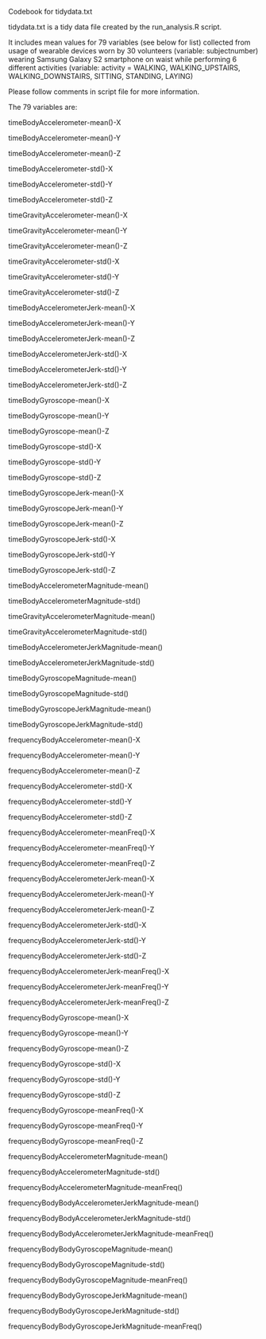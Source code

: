 Codebook for tidydata.txt

tidydata.txt is a tidy data file created by the run_analysis.R script.

It includes mean values for 79 variables (see below for list) collected from usage of wearable devices worn by 30 volunteers (variable: subjectnumber) wearing Samsung Galaxy S2 smartphone on waist while performing 6 different activities (variable: activity = WALKING, WALKING_UPSTAIRS, WALKING_DOWNSTAIRS, SITTING, STANDING, LAYING)

Please follow comments in script file for more information.

The 79 variables are: 

timeBodyAccelerometer-mean()-X

timeBodyAccelerometer-mean()-Y

timeBodyAccelerometer-mean()-Z

timeBodyAccelerometer-std()-X

timeBodyAccelerometer-std()-Y 

timeBodyAccelerometer-std()-Z 

timeGravityAccelerometer-mean()-X 

timeGravityAccelerometer-mean()-Y 

timeGravityAccelerometer-mean()-Z 

timeGravityAccelerometer-std()-X 

timeGravityAccelerometer-std()-Y 

timeGravityAccelerometer-std()-Z 

timeBodyAccelerometerJerk-mean()-X 

timeBodyAccelerometerJerk-mean()-Y 

timeBodyAccelerometerJerk-mean()-Z 

timeBodyAccelerometerJerk-std()-X 

timeBodyAccelerometerJerk-std()-Y 

timeBodyAccelerometerJerk-std()-Z 

timeBodyGyroscope-mean()-X 

timeBodyGyroscope-mean()-Y 

timeBodyGyroscope-mean()-Z 

timeBodyGyroscope-std()-X 

timeBodyGyroscope-std()-Y 

timeBodyGyroscope-std()-Z 

timeBodyGyroscopeJerk-mean()-X 

timeBodyGyroscopeJerk-mean()-Y 

timeBodyGyroscopeJerk-mean()-Z 

timeBodyGyroscopeJerk-std()-X 

timeBodyGyroscopeJerk-std()-Y 

timeBodyGyroscopeJerk-std()-Z 

timeBodyAccelerometerMagnitude-mean() 

timeBodyAccelerometerMagnitude-std() 

timeGravityAccelerometerMagnitude-mean() 

timeGravityAccelerometerMagnitude-std() 

timeBodyAccelerometerJerkMagnitude-mean() 

timeBodyAccelerometerJerkMagnitude-std() 

timeBodyGyroscopeMagnitude-mean() 

timeBodyGyroscopeMagnitude-std() 

timeBodyGyroscopeJerkMagnitude-mean() 

timeBodyGyroscopeJerkMagnitude-std() 

frequencyBodyAccelerometer-mean()-X 

frequencyBodyAccelerometer-mean()-Y 

frequencyBodyAccelerometer-mean()-Z 

frequencyBodyAccelerometer-std()-X 

frequencyBodyAccelerometer-std()-Y 

frequencyBodyAccelerometer-std()-Z 

frequencyBodyAccelerometer-meanFreq()-X 

frequencyBodyAccelerometer-meanFreq()-Y 

frequencyBodyAccelerometer-meanFreq()-Z 

frequencyBodyAccelerometerJerk-mean()-X 

frequencyBodyAccelerometerJerk-mean()-Y 

frequencyBodyAccelerometerJerk-mean()-Z 

frequencyBodyAccelerometerJerk-std()-X 

frequencyBodyAccelerometerJerk-std()-Y 

frequencyBodyAccelerometerJerk-std()-Z 

frequencyBodyAccelerometerJerk-meanFreq()-X 

frequencyBodyAccelerometerJerk-meanFreq()-Y 

frequencyBodyAccelerometerJerk-meanFreq()-Z 

frequencyBodyGyroscope-mean()-X 

frequencyBodyGyroscope-mean()-Y 

frequencyBodyGyroscope-mean()-Z 

frequencyBodyGyroscope-std()-X 

frequencyBodyGyroscope-std()-Y 

frequencyBodyGyroscope-std()-Z 

frequencyBodyGyroscope-meanFreq()-X 

frequencyBodyGyroscope-meanFreq()-Y 

frequencyBodyGyroscope-meanFreq()-Z 

frequencyBodyAccelerometerMagnitude-mean() 

frequencyBodyAccelerometerMagnitude-std() 

frequencyBodyAccelerometerMagnitude-meanFreq() 

frequencyBodyBodyAccelerometerJerkMagnitude-mean() 

frequencyBodyBodyAccelerometerJerkMagnitude-std() 

frequencyBodyBodyAccelerometerJerkMagnitude-meanFreq() 

frequencyBodyBodyGyroscopeMagnitude-mean() 

frequencyBodyBodyGyroscopeMagnitude-std() 

frequencyBodyBodyGyroscopeMagnitude-meanFreq() 

frequencyBodyBodyGyroscopeJerkMagnitude-mean() 

frequencyBodyBodyGyroscopeJerkMagnitude-std() 

frequencyBodyBodyGyroscopeJerkMagnitude-meanFreq() 




